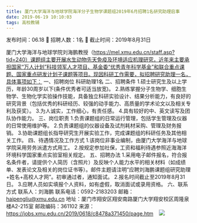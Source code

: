 ```yaml
---
title: 厦门大学海洋与地球学院海洋分子生物学课题组2019年6月招聘1名研究助理启事
date: 2019-06-19 10:10:03
tags: 高校教辅
---
```

发布时间：06.18   🌟   招聘人数：1名   🌈   截止时间：2019年8月31日
<!-- more -->
厦门大学海洋与地球学院刘海鹏教授（https://mel.xmu.edu.cn/staff.asp?tid=240）课题组主要开展水生动物先天免疫及环境适应机理研究，近年来主要承担国家“万人计划”科技领军人才项目、基金委“优秀青年科学基金”和联合重点课题、国家重点研发计划子课题等项目。现因科研工作需要，拟招聘研究助理一名，具体事项如下：
一、招聘岗位
科研助理1名
二、招聘条件
1.硕士研究生及以上学历，年龄30周岁以下(条件优秀者可适当放宽)。
2.熟练掌握分子生物学、细胞生物学、生物化学实验操作技能，具备独立科研实验设计、结果分析能力，有良好的研究背景（包括优秀的科研经历、较强的动手能力、高质量的学术论文以及相关专利及获奖）。
3.为人诚实，工作细心，有责任感。
4.具有较好的中、英文读写及团队协作能力。
三、岗位职责
1.负责课题组的日常运行管理，包括学生管理及仪器的日常使用维护等。
2.负责课题组的仪器设备及试剂耗材采购、管理及财务报销。
3.协助课题组长指导研究生开展实验工作，完成课题组的科研任务及其他相关工作。
四、待遇情况及工作方式
1.该岗位非事业编制，由厦门大学海洋与地球学院采用劳务派遣方式用工。
2.按规定参加社保，工资和福利待遇参照近海海洋环境科学国家重点实验室相关规定。
五、招聘办法
1.采用电子邮件报名，符合报名条件者，请提供个人简历（含照片）及反映个人能力水平的相关材料（如成绩单、发表论文及相关的岗位证书等）。邮件主题请注明“应聘刘海鹏课题组研究助理+姓名+高校人才网”。初审通过者，通知面试。
2.报名时间截止至2019年8月31日。
3.应聘人员如实填报个人资料，如有虚假，取消面试或录用资格。
六、联系方式
联系人：刘海鹏
联系电话：0592-2183203
邮箱：haipengliu@xmu.edu.cn
地址：厦门市翔安区翔安南路厦门大学翔安校区周隆泉楼A2-215室
邮政编码：361102
来源：
https://jobs.xmu.edu.cn/2019/0618/c8478a371450/page.htm
 
 ![](https://cdn.weiweiblog.cn/20181015134814.png)